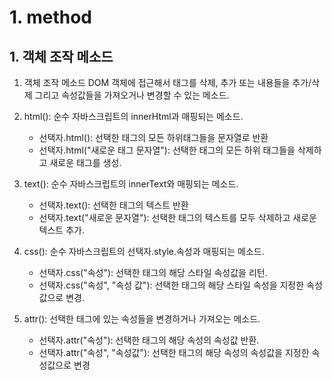 # 1. method
## 1. 객체 조작 메소드
1. 객체 조작 메소드 DOM 객체에 접근해서 태그를 삭제, 추가 또는 내용들을 추가/삭제 그리고 속성값들을 가져오거나 변경할 수 있는 메소드.
2. html(): 순수 자바스크립트의 innerHtml과 매핑되는 메소드.
    - 선택자.html(): 선택한 태그의 모든 하위태그들을 문자열로 반환
    - 선택자.html("새로운 태그 문자열"): 선택한 태그의 모든 하위 태그들을 삭제하고 새로운 태그를 생성.
3. text(): 순수 자바스크립트의 innerText와 매핑되는 메소드.
    - 선택자.text(): 선택한 태그의 텍스트 반환
    - 선택자.text("새로운 문자열"): 선택한 태그의 텍스트를 모두 삭제하고 새로운 텍스트 추가.

4. css(): 순수 자바스크립트의 선택자.style.속성과 매핑되는 메소드.
    - 선택자.css("속성"): 선택한 태그의 해당 스타일 속성값을 리턴.
    - 선택자.css("속성", "속성 값"): 선택한 태그의 해당 스타일 속성을 지정한 속성값으로 변경.

5. attr(): 선택한 태그에 있는 속성들을 변경하거나 가져오는 메소드.
    - 선택자.attr("속성"): 선택한 태그의 해당 속성의 속성값 반환.
    - 선택자.attr("속성", "속성값"): 선택한 태그의 해당 속성의 속성값을 지정한 속성값으로 변경


    
